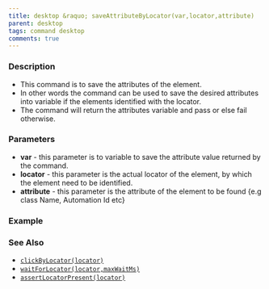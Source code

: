 ```yaml
---
title: desktop &raquo; saveAttributeByLocator(var,locator,attribute)
parent: desktop
tags: command desktop
comments: true
---
```


### Description

- This command is to save the attributes of the element.
- In other words the command can be used to save the desired attributes into variable if the elements identified with the locator.
- The command will return the attributes variable and pass or else fail otherwise.

### Parameters

- **var** - this parameter is to variable to save the attribute value returned by the command.
- **locator** - this parameter is the actual locator of the element, by which the element need to be identified.
- **attribute** - this parameter is the attribute of the element to be found {e.g class Name, Automation Id etc}  
      
    

### Example


### See Also

-  [`clickByLocator(locator)`](clickByLocator(locator))
- [`waitForLocator(locator,maxWaitMs)`](waitForLocator(locator,maxWaitMs))
- [`assertLocatorPresent(locator)`](assertLocatorPresent(locator))